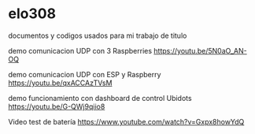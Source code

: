 # elo308
documentos y codigos usados para mi trabajo de titulo

demo comunicacion UDP con 3 Raspberries
https://youtu.be/5N0aO_AN-OQ

demo comunicacion UDP con ESP y Raspberry
https://youtu.be/qxACCAzTVsM

demo funcionamiento con dashboard de control Ubidots
https://youtu.be/G-QWj9qiio8

Video test de batería
https://www.youtube.com/watch?v=Gxpx8howYdQ
